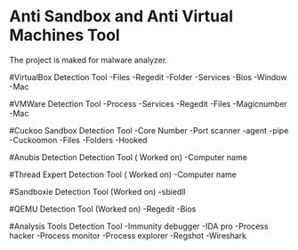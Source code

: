 # Anti Sandbox and Anti Virtual Machines Tool
The project is maked for malware analyzer. 

#VirtualBox Detection Tool
-Files
-Regedit
-Folder
-Services
-Bios
-Window
-Mac

#VMWare Detection Tool
-Process
-Services
-Regedit
-Files
-Magicnumber
-Mac

#Cuckoo Sandbox Detection Tool
-Core Number
-Port scanner
-agent
-pipe
-Cuckoomon
-Files
-Folders
-Hooked

#Anubis Detection Detection Tool ( Worked on)
-Computer name

#Thread Expert Detection Tool ( Worked on)
-Computer name

#Sandboxie Detection Tool (Worked on)
-sbiedll

#QEMU Detection Tool (Worked on)
-Regedit
-Bios

#Analysis Tools Detection Tool
-Immunity debugger
-IDA pro
-Process hacker
-Process monitor
-Process explorer
-Regshot
-Wireshark
